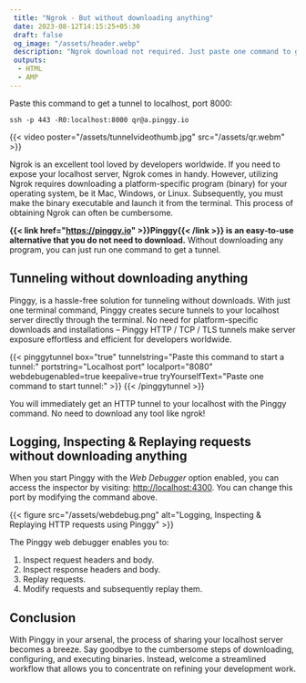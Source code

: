 ```yaml
---
 title: "Ngrok - But without downloading anything" 
 date: 2023-08-12T14:15:25+05:30
 draft: false 
 og_image: "/assets/header.webp"
 description: "Ngrok download not required. Just paste one command to get localhost tunnels. Ngrok requires downloading a platform-specific program (binary) for your operating system, be it Mac, Windows, or Linux. With Pinggy that is replaced by one command."
 outputs:
  - HTML
  - AMP
---
```


Paste this command to get a tunnel to localhost, port 8000:

```
ssh -p 443 -R0:localhost:8000 qr@a.pinggy.io
```

{{< video poster="/assets/tunnelvideothumb.jpg" src="/assets/qr.webm" >}}

Ngrok is an excellent tool loved by developers worldwide. If you need to expose your localhost server, Ngrok comes in handy. However, utilizing Ngrok requires downloading a platform-specific program (binary) for your operating system, be it Mac, Windows, or Linux. Subsequently, you must make the binary executable and launch it from the terminal. This process of obtaining Ngrok can often be cumbersome.

**{{< link href="https://pinggy.io" >}}Pinggy{{< /link >}} is an easy-to-use alternative that you do not need to download.** Without downloading any program, you can just run one command to get a tunnel.

## Tunneling without downloading anything

Pinggy, is a hassle-free solution for tunneling without downloads. With just one terminal command, Pinggy creates secure tunnels to your localhost server directly through the terminal. No need for platform-specific downloads and installations – Pinggy HTTP / TCP / TLS tunnels make server exposure effortless and efficient for developers worldwide.

{{< pinggytunnel box="true" tunnelstring="Paste this command to start a tunnel:" portstring="Localhost port" localport="8080" webdebugenabled=true keepalive=true tryYourselfText="Paste one command to start tunnel:" >}}
{{< /pinggytunnel >}}

You will immediately get an HTTP tunnel to your localhost with the Pinggy command. No need to download any tool like ngrok!

## Logging, Inspecting & Replaying requests without downloading anything

When you start Pinggy with the _Web Debugger_ option enabled, you can access the inspector by visiting: [http://localhost:4300](http://localhost:4300). You can change this port by modifying the command above.

{{< figure src="/assets/webdebug.png" alt="Logging, Inspecting & Replaying HTTP requests using Pinggy" >}}

The Pinggy web debugger enables you to:

1. Inspect request headers and body.
2. Inspect response headers and body.
3. Replay requests.
4. Modify requests and subsequently replay them.

## Conclusion

With Pinggy in your arsenal, the process of sharing your localhost server becomes a breeze. Say goodbye to the cumbersome steps of downloading, configuring, and executing binaries. Instead, welcome a streamlined workflow that allows you to concentrate on refining your development work.
